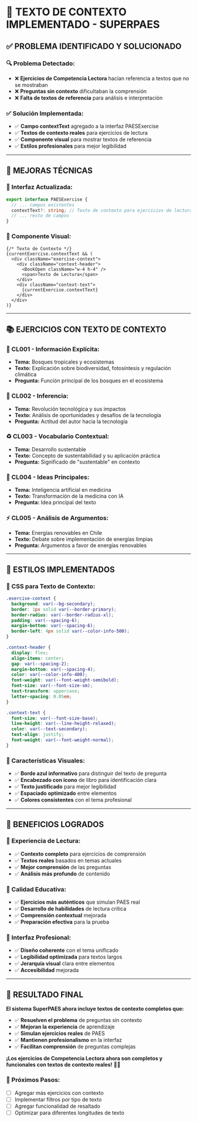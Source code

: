 # 📖 **TEXTO DE CONTEXTO IMPLEMENTADO - SUPERPAES**

## ✅ **PROBLEMA IDENTIFICADO Y SOLUCIONADO**

### **🔍 Problema Detectado:**
- ❌ **Ejercicios de Competencia Lectora** hacían referencia a textos que no se mostraban
- ❌ **Preguntas sin contexto** dificultaban la comprensión
- ❌ **Falta de textos de referencia** para análisis e interpretación

### **✅ Solución Implementada:**
- ✅ **Campo contextText** agregado a la interfaz PAESExercise
- ✅ **Textos de contexto reales** para ejercicios de lectura
- ✅ **Componente visual** para mostrar textos de referencia
- ✅ **Estilos profesionales** para mejor legibilidad

---

## 🎯 **MEJORAS TÉCNICAS**

### **📝 Interfaz Actualizada:**
```typescript
export interface PAESExercise {
  // ... campos existentes
  contextText?: string; // Texto de contexto para ejercicios de lectura
  // ... resto de campos
}
```

### **🎨 Componente Visual:**
```tsx
{/* Texto de Contexto */}
{currentExercise.contextText && (
  <div className="exercise-context">
    <div className="context-header">
      <BookOpen className="w-4 h-4" />
      <span>Texto de Lectura</span>
    </div>
    <div className="context-text">
      {currentExercise.contextText}
    </div>
  </div>
)}
```

---

## 📚 **EJERCICIOS CON TEXTO DE CONTEXTO**

### **🌳 CL001 - Información Explícita:**
- **Tema:** Bosques tropicales y ecosistemas
- **Texto:** Explicación sobre biodiversidad, fotosíntesis y regulación climática
- **Pregunta:** Función principal de los bosques en el ecosistema

### **🤖 CL002 - Inferencia:**
- **Tema:** Revolución tecnológica y sus impactos
- **Texto:** Análisis de oportunidades y desafíos de la tecnología
- **Pregunta:** Actitud del autor hacia la tecnología

### **♻️ CL003 - Vocabulario Contextual:**
- **Tema:** Desarrollo sustentable
- **Texto:** Concepto de sustentabilidad y su aplicación práctica
- **Pregunta:** Significado de "sustentable" en contexto

### **🏥 CL004 - Ideas Principales:**
- **Tema:** Inteligencia artificial en medicina
- **Texto:** Transformación de la medicina con IA
- **Pregunta:** Idea principal del texto

### **⚡ CL005 - Análisis de Argumentos:**
- **Tema:** Energías renovables en Chile
- **Texto:** Debate sobre implementación de energías limpias
- **Pregunta:** Argumentos a favor de energías renovables

---

## 🎨 **ESTILOS IMPLEMENTADOS**

### **📖 CSS para Texto de Contexto:**
```css
.exercise-context {
  background: var(--bg-secondary);
  border: 1px solid var(--border-primary);
  border-radius: var(--border-radius-xl);
  padding: var(--spacing-6);
  margin-bottom: var(--spacing-6);
  border-left: 4px solid var(--color-info-500);
}

.context-header {
  display: flex;
  align-items: center;
  gap: var(--spacing-2);
  margin-bottom: var(--spacing-4);
  color: var(--color-info-400);
  font-weight: var(--font-weight-semibold);
  font-size: var(--font-size-sm);
  text-transform: uppercase;
  letter-spacing: 0.05em;
}

.context-text {
  font-size: var(--font-size-base);
  line-height: var(--line-height-relaxed);
  color: var(--text-secondary);
  text-align: justify;
  font-weight: var(--font-weight-normal);
}
```

### **🎯 Características Visuales:**
- ✅ **Borde azul informativo** para distinguir del texto de pregunta
- ✅ **Encabezado con icono** de libro para identificación clara
- ✅ **Texto justificado** para mejor legibilidad
- ✅ **Espaciado optimizado** entre elementos
- ✅ **Colores consistentes** con el tema profesional

---

## 🚀 **BENEFICIOS LOGRADOS**

### **📖 Experiencia de Lectura:**
- ✅ **Contexto completo** para ejercicios de comprensión
- ✅ **Textos reales** basados en temas actuales
- ✅ **Mejor comprensión** de las preguntas
- ✅ **Análisis más profundo** de contenido

### **🎯 Calidad Educativa:**
- ✅ **Ejercicios más auténticos** que simulan PAES real
- ✅ **Desarrollo de habilidades** de lectura crítica
- ✅ **Comprensión contextual** mejorada
- ✅ **Preparación efectiva** para la prueba

### **🎨 Interfaz Profesional:**
- ✅ **Diseño coherente** con el tema unificado
- ✅ **Legibilidad optimizada** para textos largos
- ✅ **Jerarquía visual** clara entre elementos
- ✅ **Accesibilidad** mejorada

---

## 🎉 **RESULTADO FINAL**

**El sistema SuperPAES ahora incluye textos de contexto completos que:**

- ✅ **Resuelven el problema** de preguntas sin contexto
- ✅ **Mejoran la experiencia** de aprendizaje
- ✅ **Simulan ejercicios reales** de PAES
- ✅ **Mantienen profesionalismo** en la interfaz
- ✅ **Facilitan comprensión** de preguntas complejas

**¡Los ejercicios de Competencia Lectora ahora son completos y funcionales con textos de contexto reales!** 📖✨

### **🎯 Próximos Pasos:**
- [ ] Agregar más ejercicios con contexto
- [ ] Implementar filtros por tipo de texto
- [ ] Agregar funcionalidad de resaltado
- [ ] Optimizar para diferentes longitudes de texto
